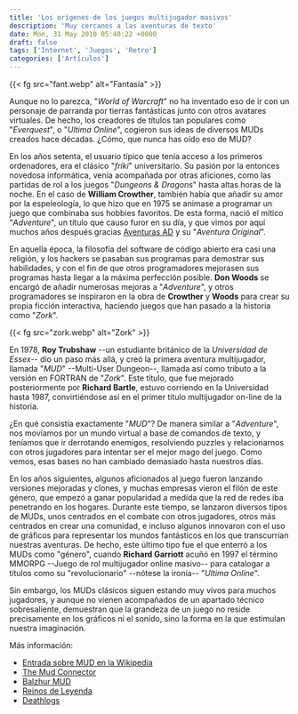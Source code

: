 ```yaml
---
title: 'Los orígenes de los juegos multijugador masivos'
description: 'Muy cercanos a las aventuras de texto'
date: Mon, 31 May 2010 05:40:22 +0000
draft: false
tags: ['Internet', 'Juegos', 'Retro']
categories: ['Artículos']
---
```


{{< fg src="fant.webp" alt="Fantasía" >}}

Aunque no lo parezca, "_World of Warcraft_" no ha inventado eso de ir con un personaje de parranda por tierras fantásticas junto con otros avatares virtuales. De hecho, los creadores de títulos tan populares como "_Everquest_", o "_Ultima Online_", cogieron sus ideas de diversos MUDs creados hace décadas. ¿Cómo, que nunca has oído eso de MUD?

En los años setenta, el usuario típico que tenía acceso a los primeros ordenadores, era el clásico "_friki_" universitario. Su pasión por la entonces novedosa informática, venía acompañada por otras aficiones, como las partidas de rol a los juegos "_Dungeons & Dragons_" hasta altas horas de la noche. En el caso de **William Crowther**, también había que añadir su amor por la espeleología, lo que hizo que en 1975 se animase a programar un juego que combinaba sus hobbies favoritos. De esta forma, nació el mítico "_Adventure_", un título que causo furor en su día, y que vimos por aquí muchos años después gracias [Aventuras AD](/25-anos-de-spectrum-companias-aventuras-ad/) y su "_Aventura Original_".

En aquella época, la filosofía del software de código abierto era casi una religión, y los hackers se pasaban sus programas para demostrar sus habilidades, y con el fin de que otros programadores mejorasen sus programas hasta llegar a la máxima perfección posible. **Don Woods** se encargó de añadir numerosas mejoras a "_Adventure_", y otros programadores se inspiraron en la obra de **Crowther** y **Woods** para crear su propia ficción interactiva, haciendo juegos que han pasado a la historia como "_Zork_".

{{< fg src="zork.webp" alt="Zork" >}}

En 1978, **Roy Trubshaw** --un estudiante británico de la _Universidad de Essex_-- dio un paso más allá, y creó la primera aventura multijugador, llamada "_MUD_" --Multi-User Dungeon--, llamada así como tributo a la versión en FORTRAN de "_Zork_". Este título, que fue mejorado posteriormente por **Richard Bartle**, estuvo corriendo en la Universidad hasta 1987, convirtiéndose así en el primer título multijugador on-line de la historia.

¿En qué consistía exactamente "_MUD_"? De manera similar a "_Adventure_", nos movíamos por un mundo virtual a base de comandos de texto, y teníamos que ir derrotando enemigos, resolviendo puzzles y relacionarnos con otros jugadores para intentar ser el mejor mago del juego. Como vemos, esas bases no han cambiado demasiado hasta nuestros días.

En los años siguientes, algunos aficionados al juego fueron lanzando versiones mejoradas y clones, y muchas empresas vieron el filón de este género, que empezó a ganar popularidad a medida que la red de redes iba penetrando en los hogares. Durante este tiempo, se lanzaron diversos tipos de MUDs, unos centrados en el combate con otros jugadores, otros más centrados en crear una comunidad, e incluso algunos innovaron con el uso de gráficos para representar los mundos fantásticos en los que transcurrían nuestras aventuras. De hecho, este último tipo fue el que enterró a los MUDs como "género", cuando **Richard Garriott** acuñó en 1997 el término MMORPG --Juego de rol multijugador online masivo-- para catalogar a títulos como su "revolucionario" --nótese la ironía-- "_Ultima Online_".

Sin embargo, los MUDs clásicos siguen estando muy vivos para muchos jugadores, y aunque no vienen acompañados de un apartado técnico sobresaliente, demuestran que la grandeza de un juego no reside precisamente en los gráficos ni el sonido, sino la forma en la que estimulan nuestra imaginación.

Más información:

*   [Entrada sobre MUD en la Wikipedia](http://es.wikipedia.org/wiki/MUD)
*   [The Mud Connector](http://www.mudconnect.com/)
*   [Balzhur MUD](http://www.balzhur.org/)
*   [Reinos de Leyenda](http://www.rlmud.org/)
*   [Deathlogs](http://deathlogs.com/)